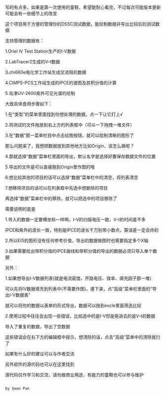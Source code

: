 写的有点多，如果是第一次使用的童鞋，希望能耐心看完，不过每次可能版本更新可能会有一些细节上的改变

这个项目用于方便的管理你的DSSC测试数据，能绘制数据并导出比较后的测试数据

支持管理的数据有：

1.Oriel IV Test Station生产的I-V数据

2.LabTracer2生成的V-t数据

3.chi660e电化学工作站生成交流阻抗数据

4.CIMPS-PCS工作站生成的IPCE的谱图及其积分值的计算

5.岛津UV-2600紫外可见光谱的绘制

大致具体食用步骤如下：

1.在“类型”的菜单里面找到你想处理的数据，点一下让它打上√

2.将测试的文件拖放到右上方的列表框中（可以一下拖拽一堆文件）

3.在“数据”那一菜单栏目中点击绘图按钮，就可以绘制清晰的图形了

那么问题来了，我想把数据放到其他地方比如Origin，该怎么做呢？

4.那就选择“数据”菜单栏里面的导出，默认名字是选择好要保存数据文件的位置

5.导出的文件是可以直接拖到Origin里作图的哦

6.想比较其他的项目的话可以选择“数据”菜单栏中的清空，将列表清空

7.想移除项目的话可以在列表框中先选中想删除的项目

再选择“数据”菜单栏中的移除，就可以把选中的项目移除了

需要说明的是是

1.导入的数据一定要横坐标一样啊，I-V的扫描电压一致，V-t的时间差不多

IPCE和紫外的波长一致，特别是IPCE的波长千万别带小数点，算误差一定会炸的

2.所以EIS的图形没有任何参考价值，导出的数据做图时也需要指定多个X轴

3.如果需要绘出带积分值的IPCE曲线和带积分值的导出的数据必须只导入单个数据

另外：

1.如果想导出I-V数据列表(就是电流密度、开路电压、效率、填充因子那一堆)

可以先将IV数据填充到列表中(不需要作图)，接下来，点“高级”菜单栏里面的“导出I-V数据表”

就可以将你的数据以表单的形式导出，数据可以拖到excle里面筛选比较

2.使用过程中往往会出现一些错误，比如选中的是I-V但是拖进去的是V-t的数据

导入了重复的数据，导出了空数据

这些错误会在右下方的编辑框中提示，想清除的话，点击“高级”菜单中的清除就行了

如果有什么好的建议可以与作者交流

另外软件的源代码也可以在这里找到

源代码仅作学习和交流，请勿做商业用途，有能力的童鞋也可以参与维护

                                                                                                   by Sean Pan
